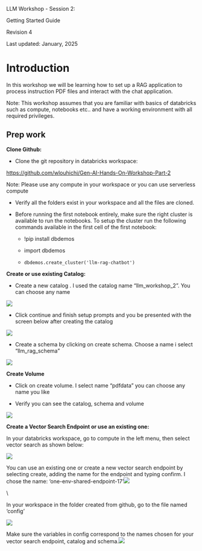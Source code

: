 LLM Workshop - Session 2:

Getting Started Guide

Revision 4

Last updated: January, 2025


# Introduction

In this workshop we will be learning how to set up a RAG application to process instruction PDF files and interact with the chat application.

Note: This workshop assumes that you are familiar with basics of databricks such as compute, notebooks etc.. and have a working environment with all required privileges.


## Prep work

**Clone Github:**

- Clone the git repository in databricks workspace: 

<https://github.com/wlouhichi/Gen-AI-Hands-On-Workshop-Part-2>

Note: Please use any compute in your workspace or you can use serverless compute

- Verify all the folders exist in your workspace and all the files are cloned.

- Before running the first notebook entirely, make sure the right cluster is available to run the notebooks. To setup the cluster run the following commands available in the first cell of the first notebook:

  - !pip install dbdemos 

  - import dbdemos

  - `dbdemos.create_cluster('llm-rag-chatbot')`

**Create or use existing Catalog:** 

- Create a new catalog . I used the catalog name “llm\_workshop\_2”. You can choose any name

![](https://lh7-rt.googleusercontent.com/docsz/AD_4nXfH9KGl3GVrKx50bfMviwd62Qab-JnmchQl5lWQoWxTGzhWKCBnfR8ciRvFfBXr0ebsUg5u7uO2rv1D0WPRnMbQUadjf6fWK3Azcenk-Aia8iIRAXPCAT_kyMaBXjnpzHeNSDjmY_d2w59m1wod5NU?key=UNvoNqEwC0UYO-mNBhAdHukz)

- Click continue and finish setup prompts and you be presented with the screen below after creating the catalog

![](https://lh7-rt.googleusercontent.com/docsz/AD_4nXewUOH_yVNcrxhJ9uXxoH_gerDYSnKYpbtXwQYcLSSyJmVSgjtrpmYBBR0TYJ2FTCpQ462PfurE2eF_m8ASmGianc7GOGxaEsYxwjsUDaljRcgyk_1QIx5ShoAMpOGDlW2JwuHXPG0i2QQ7-ybBRY4?key=UNvoNqEwC0UYO-mNBhAdHukz)

- Create a schema by clicking on create schema. Choose a name i select “llm\_rag\_schema”

![](https://lh7-rt.googleusercontent.com/docsz/AD_4nXfJhYPOFpuoExyza36sIIk7Zo_uX2DXmQa2_i-4Jw_DJ9iccV00phiNhCkfEdt55gKheKJd0o1ZwEy5L3JN_Abg99ei-2jLKPJF17_ECCuihsFtdtyx7xM72vYlV2usq-H5uuJ0kCl282HX004fjg?key=UNvoNqEwC0UYO-mNBhAdHukz)

**Create Volume**

- Click on create volume. I select name “pdfdata” you can choose any name you like

* Verify you can see the catalog, schema and volume

![](https://lh7-rt.googleusercontent.com/docsz/AD_4nXch0VD8ncv-ERNcq3YEbCcdHXtJHxLgraB1EHSMPMvzTqJpjv70TNu39guCBl7tlmgwsxUsXhLVbIbHdbUoojYdzQYT7t2X8Q8VCAdOVGpq7KzeFwcHQNhD3fJLW0pCkgdeiXd4iMWdBwHX9FPYHTo?key=UNvoNqEwC0UYO-mNBhAdHukz)

**Create a Vector Search Endpoint or use an existing one:** 

In your databricks workspace, go to compute in the left menu, then select vector search as shown below: 

![](https://lh7-rt.googleusercontent.com/docsz/AD_4nXdstTX_lAxe87XJcaOcfqOPxBJLdOnDXwGV-DL2wziw2yjI56SjlzamEI1cIB4VQcYXw0UILBOSrxMtY_1ShihXhZ1-J_ZUG9jddgnY5hy1Mtu4y9TCUci0ssTU4ebfDvLZBWnUpZh_h4UQy-F1U8g?key=UNvoNqEwC0UYO-mNBhAdHukz)

You can use an existing one or create a new vector search endpoint by selecting create, adding the name for the endpoint and typing confirm. I chose the name: ‘one-env-shared-endpoint-17’![](https://lh7-rt.googleusercontent.com/docsz/AD_4nXck0VNJnLi_CE10IYod85sqF8L6NMfEJ6ndZ8JCljl_kAb6n9T7K7ZcUg2jh9oNSES8FIkYjKf_AVyiSHLGyLz11FZLSXZsk8q4k4gvN7l4XgqfhchAwWNStmrPhpxar3D6o0mVWc6kQc10h7prL1A?key=UNvoNqEwC0UYO-mNBhAdHukz)

\


In your workspace in the folder created from github, go to the file named ‘config’

![](https://lh7-rt.googleusercontent.com/docsz/AD_4nXdJkRrjH7TVIYKYuSRYbKUYbrFEG-Q0Ajm-JPZ6_6aC6WsA6B4GQPN8O7m5qSW7xcWmWSBI9DaitHCtaiZlQS09lBxMDQa9rVfNXnclSOa4l0oDgscIOczVAPutHFOQLeTGHbKpATTb7JkN1zpMBzo?key=UNvoNqEwC0UYO-mNBhAdHukz)

Make sure the variables in config correspond to the names chosen for your vector search endpoint, catalog and schema.![](https://lh7-rt.googleusercontent.com/docsz/AD_4nXf4a86caJeYqjysAcCD1fDZiFKj7fDL07AFXjf_vTizWD8tDRs9FVTwaN1LaotRAjAa-PTJJoWCp78dHIRF19myNF6hnmnWwbBX5e0pryU9BUnleQt9-GETwVwStsqIBt6aZj0BqWz-GjnUplMbh24?key=UNvoNqEwC0UYO-mNBhAdHukz)
